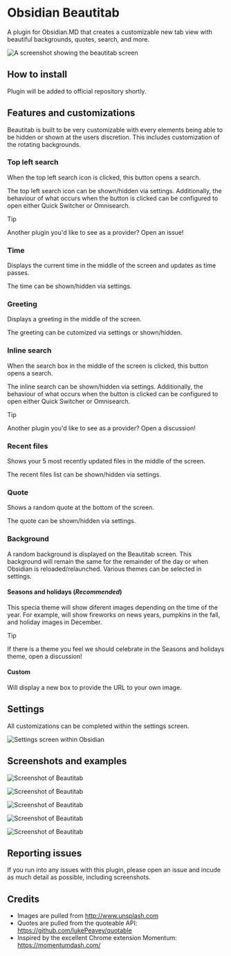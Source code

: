 # Obsidian Beautitab

A plugin for Obsidian.MD that creates a customizable new tab view with beautiful backgrounds, quotes, search, and more.

![A screenshot showing the beautitab screen](screenshots/mountains.png)

## How to install

Plugin will be added to official repository shortly.

## Features and customizations

Beautitab is built to be very customizable with every elements being able to be hidden or shown at the users discretion. This includes customization of the rotating backgrounds.

### Top left search

When the top left search icon is clicked, this button opens a search.

The top left search icon can be shown/hidden via settings. Additionally, the behaviour of what occurs when the button is clicked can be configured to open either Quick Switcher or Omnisearch.

> [!TIP]
> Another plugin you'd like to see as a provider? Open an issue!

### Time

Displays the current time in the middle of the screen and updates as time passes.

The time can be shown/hidden via settings.

### Greeting

Displays a greeting in the middle of the screen.

The greeting can be cutomized via settings or shown/hidden.

### Inline search

When the search box in the middle of the screen is clicked, this button opens a search.

The inline search can be shown/hidden via settings. Additionally, the behaviour of what occurs when the button is clicked can be configured to open either Quick Switcher or Omnisearch.

> [!TIP]
> Another plugin you'd like to see as a provider? Open a discussion!

### Recent files

Shows your 5 most recently updated files in the middle of the screen.

The recent files list can be shown/hidden via settings.

### Quote

Shows a random quote at the bottom of the screen.

The quote can be shown/hidden via settings.

### Background

A random background is displayed on the Beautitab screen. This background will remain the same for the remainder of the day or when Obsidian is reloaded/relaunched. Various themes can be selected in settings.

#### Seasons and holidays (_Recommended_)

This specia theme will show diferent images depending on the time of the year. For example, will show fireworks on news years, pumpkins in the fall, and holiday images in December.

> [!TIP]
> If there is a theme you feel we should celebrate in the Seasons and holidays theme, open a discussion!

#### Custom

Will display a new box to provide the URL to your own image.

## Settings

All customizations can be completed within the settings screen.

![Settings screen within Obsidian](screenshots/settings.png)

## Screenshots and examples

![Screenshot of Beautitab](screenshots/screenshot1.png)

![Screenshot of Beautitab](screenshots/screenshot2.png)

![Screenshot of Beautitab](screenshots/screenshot3.png)

![Screenshot of Beautitab](screenshots/screenshot4.png)

![Screenshot of Beautitab](screenshots/screenshot5.png)

## Reporting issues

If you run into any issues with this plugin, please open an issue and incude as much detail as possible, including screenshots.

## Credits

-   Images are pulled from http://www.unsplash.com
-   Quotes are pulled from the quoteable API: https://github.com/lukePeavey/quotable
-   Inspired by the excellent Chrome extension Momentum: https://momentumdash.com/
